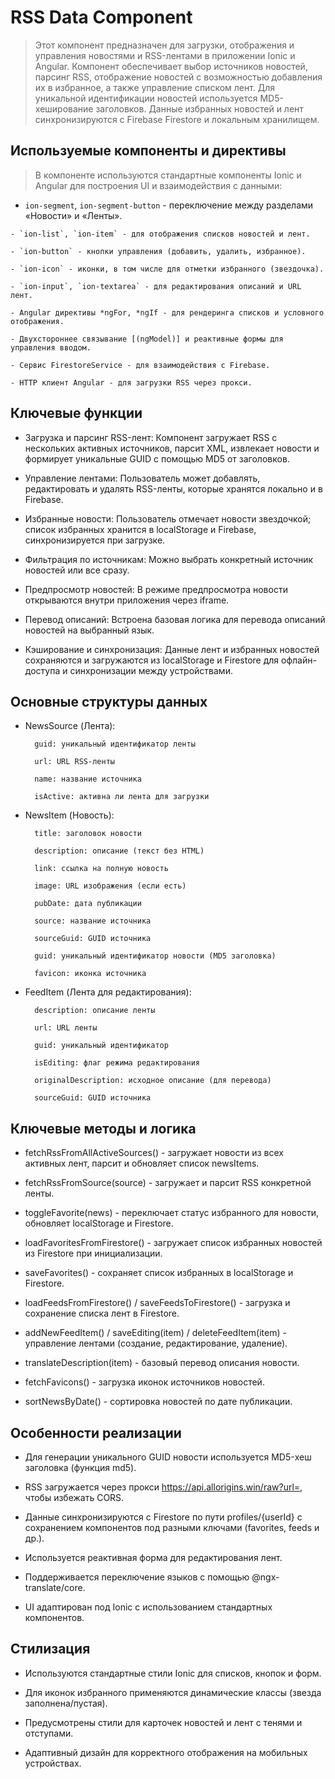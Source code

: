 # RSS Data Component

>Этот компонент предназначен для загрузки, отображения и управления новостями и RSS-лентами в приложении Ionic и Angular. Компонент обеспечивает выбор источников новостей, парсинг RSS, отображение новостей с возможностью добавления их в избранное, а также управление списком лент. Для уникальной идентификации новостей используется MD5-хеширование заголовков. Данные избранных новостей и лент синхронизируются с Firebase Firestore и локальным хранилищем.

## Используемые компоненты и директивы

>В компоненте используются стандартные компоненты Ionic и Angular для построения UI и взаимодействия с данными:

   - `ion-segment`, `ion-segment-button` - переключение между разделами «Новости» и «Ленты».

    - `ion-list`, `ion-item` - для отображения списков новостей и лент.

    - `ion-button` - кнопки управления (добавить, удалить, избранное).

    - `ion-icon` - иконки, в том числе для отметки избранного (звездочка).

    - `ion-input`, `ion-textarea` - для редактирования описаний и URL лент.

    - Angular директивы *ngFor, *ngIf - для рендеринга списков и условного отображения.

    - Двухстороннее связывание [(ngModel)] и реактивные формы для управления вводом.

    - Сервис FirestoreService - для взаимодействия с Firebase.

    - HTTP клиент Angular - для загрузки RSS через прокси.

## Ключевые функции



- Загрузка и парсинг RSS-лент: Компонент загружает RSS с нескольких активных источников, парсит XML, извлекает новости и формирует уникальные GUID с помощью MD5 от заголовков.

- Управление лентами: Пользователь может добавлять, редактировать и удалять RSS-ленты, которые хранятся локально и в Firebase.

- Избранные новости: Пользователь отмечает новости звездочкой; список избранных хранится в localStorage и Firebase, синхронизируется при загрузке.

- Фильтрация по источникам: Можно выбрать конкретный источник новостей или все сразу.

- Предпросмотр новостей: В режиме предпросмотра новости открываются внутри приложения через iframe.

- Перевод описаний: Встроена базовая логика для перевода описаний новостей на выбранный язык.

- Кэширование и синхронизация: Данные лент и избранных новостей сохраняются и загружаются из localStorage и Firestore для офлайн-доступа и синхронизации между устройствами.

## Основные структуры данных



- NewsSource (Лента):

        guid: уникальный идентификатор ленты

        url: URL RSS-ленты

        name: название источника

        isActive: активна ли лента для загрузки

- NewsItem (Новость):

        title: заголовок новости

        description: описание (текст без HTML)

        link: ссылка на полную новость

        image: URL изображения (если есть)

        pubDate: дата публикации

        source: название источника

        sourceGuid: GUID источника

        guid: уникальный идентификатор новости (MD5 заголовка)

        favicon: иконка источника

- FeedItem (Лента для редактирования):

        description: описание ленты

        url: URL ленты

        guid: уникальный идентификатор

        isEditing: флаг режима редактирования

        originalDescription: исходное описание (для перевода)

        sourceGuid: GUID источника

## Ключевые методы и логика



- fetchRssFromAllActiveSources() - загружает новости из всех активных лент, парсит и обновляет список newsItems.

- fetchRssFromSource(source) - загружает и парсит RSS конкретной ленты.

- toggleFavorite(news) - переключает статус избранного для новости, обновляет localStorage и Firestore.

- loadFavoritesFromFirestore() - загружает список избранных новостей из Firestore при инициализации.

- saveFavorites() - сохраняет список избранных в localStorage и Firestore.

- loadFeedsFromFirestore() / saveFeedsToFirestore() - загрузка и сохранение списка лент в Firestore.

- addNewFeedItem() / saveEditing(item) / deleteFeedItem(item) - управление лентами (создание, редактирование, удаление).

- translateDescription(item) - базовый перевод описания новости.

- fetchFavicons() - загрузка иконок источников новостей.

- sortNewsByDate() - сортировка новостей по дате публикации.

## Особенности реализации



- Для генерации уникального GUID новости используется MD5-хеш заголовка (функция md5).

- RSS загружается через прокси https://api.allorigins.win/raw?url=, чтобы избежать CORS.

- Данные синхронизируются с Firestore по пути profiles/{userId} с сохранением компонентов под разными ключами (favorites, feeds и др.).

- Используется реактивная форма для редактирования лент.

- Поддерживается переключение языков с помощью @ngx-translate/core.

- UI адаптирован под Ionic с использованием стандартных компонентов.

## Стилизация



- Используются стандартные стили Ionic для списков, кнопок и форм.

- Для иконок избранного применяются динамические классы (звезда заполнена/пустая).

- Предусмотрены стили для карточек новостей и лент с тенями и отступами.

- Адаптивный дизайн для корректного отображения на мобильных устройствах.


